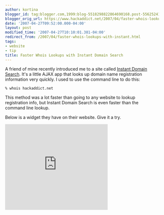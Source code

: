 ```yaml
---
author: kortina
blogger_id: tag:blogger.com,1999:blog-5518298822864690168.post-5562524190317291781
blogger_orig_url: https://www.hackaddict.net/2007/04/faster-whois-lookups-with-instant.html
date: '2007-04-27T09:52:00.000-04:00'
layout: post
modified_time: '2007-04-27T10:10:01.381-04:00'
redirect_from: /2007/04/faster-whois-lookups-with-instant.html
tags:
- website
- tip
title: Faster Whois Lookups with Instant Domain Search
---
```


A friend of mine recently introduced me to a site called <a href="http://instantdomainsearch.com/">Instant Domain Search</a>.  It's a little AJAX app that looks up domain name registration information very quickly.  I used to use the command line to do this:



<code>% whois hackaddict.net</code>



This method was a lot faster than going to any website to lookup registration info, but Instant Domain Search is even faster than the command line lookup.



Below is a widget they have on their website.  Give it a try.



<iframe frameborder="0" id="ids-widget" name="ids-widget" scrolling="no" src="http://instantdomainsearch.com/widget/336x280/" style="width: 336px; height: 280px; overflow: hidden;"></iframe>